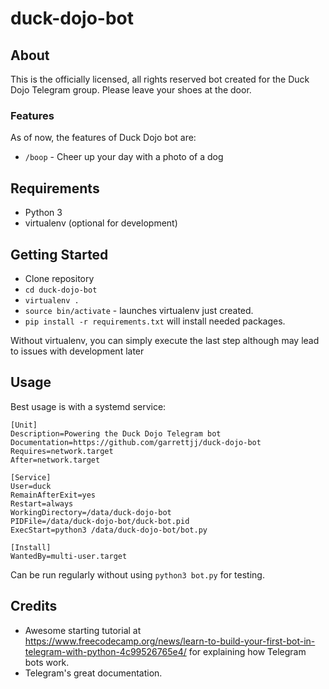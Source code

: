 # duck-dojo-bot

## About

This is the officially licensed, all rights reserved bot created for the Duck Dojo Telegram group. Please leave your shoes at the door. 

### Features

As of now, the features of Duck Dojo bot are:
* `/boop` - Cheer up your day with a photo of a dog

## Requirements

* Python 3
* virtualenv (optional for development)

## Getting Started

* Clone repository
* `cd duck-dojo-bot`
* `virtualenv .`
* `source bin/activate` - launches virtualenv just created.
* `pip install -r requirements.txt` will install needed packages.

Without virtualenv, you can simply execute the last step although may lead to issues with development later

## Usage

Best usage is with a systemd service:

```
[Unit]
Description=Powering the Duck Dojo Telegram bot
Documentation=https://github.com/garrettjj/duck-dojo-bot
Requires=network.target
After=network.target

[Service]
User=duck
RemainAfterExit=yes
Restart=always
WorkingDirectory=/data/duck-dojo-bot
PIDFile=/data/duck-dojo-bot/duck-bot.pid
ExecStart=python3 /data/duck-dojo-bot/bot.py

[Install]
WantedBy=multi-user.target
```

Can be run regularly without using `python3 bot.py` for testing.

## Credits

* Awesome starting tutorial at https://www.freecodecamp.org/news/learn-to-build-your-first-bot-in-telegram-with-python-4c99526765e4/ for explaining how Telegram bots work.
* Telegram's great documentation.